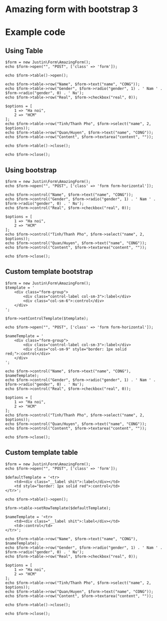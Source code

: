 # Amazing form with bootstrap 3

# Example code

## Using Table

    $form = new Justin\Form\AmazingForm();
    echo $form->open("", "POST", ['class' => 'form']);

    echo $form->table()->open();

    echo $form->table->row("Name", $form->text("name", "CONG"));
    echo $form->table->row("Gender", $form->radio("gender", 1) . ' Nam ' . $form->radio("gender", 0) . ' Nu');
    echo $form->table->row("Real", $form->checkbox("real", 0));

    $options = [
        1 => "Ha noi",
        2 => "HCM"
    ];
    echo $form->table->row("Tinh/Thanh Pho", $form->select("name", 2, $options));
    echo $form->table->row("Quan/Huyen", $form->text("name", "CONG"));
    echo $form->table->row("Content", $form->textarea("content", ""));

    echo $form->table()->close();

    echo $form->close();

## Using bootstrap

    $form = new Justin\Form\AmazingForm();
    echo $form->open("", "POST", ['class' => 'form form-horizontal']);

    echo $form->control("Name", $form->text("name", "CONG"));
    echo $form->control("Gender", $form->radio("gender", 1) . ' Nam ' . $form->radio("gender", 0) . ' Nu');
    echo $form->control("Real", $form->checkbox("real", 0));

    $options = [
        1 => "Ha noi",
        2 => "HCM"
    ];
    echo $form->control("Tinh/Thanh Pho", $form->select("name", 2, $options));
    echo $form->control("Quan/Huyen", $form->text("name", "CONG"));
    echo $form->control("Content", $form->textarea("content", ""));

    echo $form->close();

## Custom template bootstrap

    $form = new Justin\Form\AmazingForm();
    $template = '
        <div class="form-group">
            <div class="control-label col-sm-3">:label</div>
            <div class="col-sm-6">:control</div>
        </div>
    ';

    $form->setControlTemplate($template);

    echo $form->open("", "POST", ['class' => 'form form-horizontal']);

    $nameTemplate = '
        <div class="form-group">
            <div class="control-label col-sm-3">:label</div>
            <div class="col-sm-9" style="border: 1px solid red;">:control</div>
        </div>
    ';

    echo $form->control("Name", $form->text("name", "CONG"), $nameTemplate);
    echo $form->control("Gender", $form->radio("gender", 1) . ' Nam ' . $form->radio("gender", 0) . ' Nu');
    echo $form->control("Real", $form->checkbox("real", 0));

    $options = [
        1 => "Ha noi",
        2 => "HCM"
    ];
    echo $form->control("Tinh/Thanh Pho", $form->select("name", 2, $options));
    echo $form->control("Quan/Huyen", $form->text("name", "CONG"));
    echo $form->control("Content", $form->textarea("content", ""));

    echo $form->close();


## Custom template table

    $form = new Justin\Form\AmazingForm();
    echo $form->open("", "POST", ['class' => 'form']);

    $defaultTemplate = '<tr>
        <td><div class="__label shit">:label</div></td>
        <td style="border: 1px solid red">:control</td>
    </tr>';

    echo $form->table()->open();

    $form->table->setRowTemplate($defaultTemplate);

    $nameTemplate = '<tr>
        <td><div class="__label shit">:label</div></td>
        <td>:control</td>
    </tr>';

    echo $form->table->row("Name", $form->text("name", "CONG"), $nameTemplate);
    echo $form->table->row("Gender", $form->radio("gender", 1) . ' Nam ' . $form->radio("gender", 0) . ' Nu');
    echo $form->table->row("Real", $form->checkbox("real", 0));

    $options = [
        1 => "Ha noi",
        2 => "HCM"
    ];
    echo $form->table->row("Tinh/Thanh Pho", $form->select("name", 2, $options));
    echo $form->table->row("Quan/Huyen", $form->text("name", "CONG"));
    echo $form->table->row("Content", $form->textarea("content", ""));

    echo $form->table()->close();

    echo $form->close();